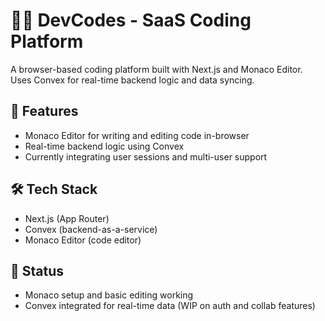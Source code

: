 # 🧑‍💻 DevCodes - SaaS Coding Platform

A browser-based coding platform built with Next.js and Monaco Editor. Uses Convex for real-time backend logic and data syncing.

## 🚀 Features
- Monaco Editor for writing and editing code in-browser
- Real-time backend logic using Convex
- Currently integrating user sessions and multi-user support

## 🛠 Tech Stack
- Next.js (App Router)
- Convex (backend-as-a-service)
- Monaco Editor (code editor)

## 📌 Status
- Monaco setup and basic editing working
- Convex integrated for real-time data (WIP on auth and collab features)
